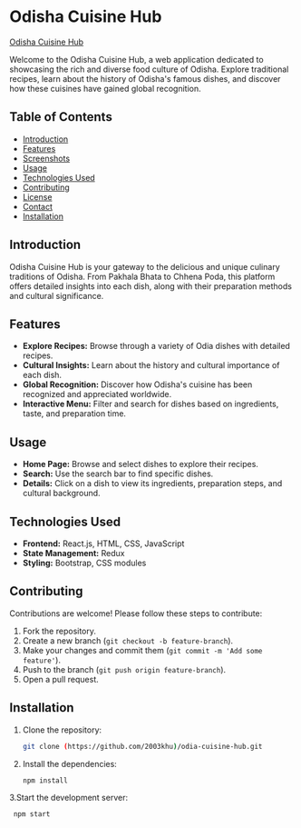 # Odisha Cuisine Hub

[Odisha Cuisine Hub](https://odisha-cuisine-hub.netlify.app/)

Welcome to the Odisha Cuisine Hub, a web application dedicated to showcasing the rich and diverse food culture of Odisha. Explore traditional recipes, learn about the history of Odisha's famous dishes, and discover how these cuisines have gained global recognition.

## Table of Contents

- [Introduction](#introduction)
- [Features](#features)
- [Screenshots](#screenshots)
- [Usage](#usage)
- [Technologies Used](#technologies-used)
- [Contributing](#contributing)
- [License](#license)
- [Contact](#contact)
- [Installation](#installation)

## Introduction

Odisha Cuisine Hub is your gateway to the delicious and unique culinary traditions of Odisha. From Pakhala Bhata to Chhena Poda, this platform offers detailed insights into each dish, along with their preparation methods and cultural significance.

## Features

- **Explore Recipes:** Browse through a variety of Odia dishes with detailed recipes.
- **Cultural Insights:** Learn about the history and cultural importance of each dish.
- **Global Recognition:** Discover how Odisha's cuisine has been recognized and appreciated worldwide.
- **Interactive Menu:** Filter and search for dishes based on ingredients, taste, and preparation time.

## Usage

- **Home Page:** Browse and select dishes to explore their recipes.
- **Search:** Use the search bar to find specific dishes.
- **Details:** Click on a dish to view its ingredients, preparation steps, and cultural background.
  
## Technologies Used

- **Frontend:** React.js, HTML, CSS, JavaScript
- **State Management:** Redux
- **Styling:** Bootstrap, CSS modules
  
## Contributing

Contributions are welcome! Please follow these steps to contribute:

1. Fork the repository.
2. Create a new branch (`git checkout -b feature-branch`).
3. Make your changes and commit them (`git commit -m 'Add some feature'`).
4. Push to the branch (`git push origin feature-branch`).
5. Open a pull request.

## Installation

1. Clone the repository:
   ```bash
   git clone (https://github.com/2003khu)/odia-cuisine-hub.git
2. Install the dependencies:
   ```bash
   npm install
3.Start the development server:
  ```bash
   npm start



